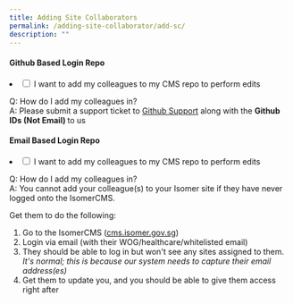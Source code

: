 ```yaml
---
title: Adding Site Collaborators
permalink: /adding-site-collaborator/add-sc/
description: ""
---
```

#### Github Based Login Repo

<li><input id="accordion1;" type="checkbox">
<label for="accordion1;">I want to add my colleagues to my CMS repo to perform edits</label><div>
<p></p><p>Q: How do I add my colleagues in?
<br>
	A: Please submit a support ticket to <a href="mailto:support@github.com">Github Support</a> along with the <b>Github IDs (Not Email) </b> to us<br></p></div></li>
	
#### Email Based Login Repo

<li><input id="accordion2;" type="checkbox">
<label for="accordion2;">I want to add my colleagues to my CMS repo to perform edits</label><div>
<p></p><p>Q: How do I add my colleagues in?
<br>
	A: You cannot add your colleague(s) to your Isomer site if they have never logged onto the IsomerCMS.

  
Get them to do the following:
	</p><ol>
		<li>Go to the IsomerCMS ([cms.isomer.gov.sg](http://cms.isomer.gov.sg/))</li>
		<li>Login via email (with their WOG/healthcare/whitelisted email) </li>
		<li>They should be able to log in but won't see any sites assigned to them.</li>
		<i>It's normal; this is because our system needs to capture their email address(es)</i>
		<li>Get them to update you, and you should be able to give them access right after</li>
	</ol>
<p></p></div></li>